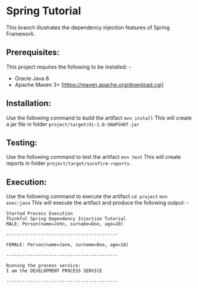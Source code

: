 # Spring Tutorial
This branch illustrates the dependency injection features of Spring Framework. 

## Prerequisites:
This project requires the following to be installed: -
 - Oracle Java 8
 - Apache Maven 3+ [https://maven.apache.org/download.cgi]

## Installation:
Use the following command to build the artifact
`mvn install`
This will create a jar file in folder `project/target/di-1.0-SNAPSHOT.jar`

## Testing:
Use the following command to test the artifact
`mvn test`
This will create reports in folder `project/target/surefire-reports`.

## Execution:
Use the following command to execute the artifact
`cd project`
`mvn exec:java`
This will execute the artifact and produce the following output: -

```
Started Process Execution
Thinkful Spring Dependency Injection Tutorial
MALE: Person(name=John, surname=Doe, age=20)

------------------------------------------

FEMALE: Person(name=Jane, surname=Doe, age=18)

------------------------------------------

Running the process service:
I am the DEVELOPMENT PROCESS SERVICE

------------------------------------------
```

